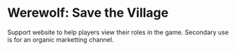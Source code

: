 # Werewolf: Save the Village

Support website to help players view their roles in the game. Secondary use is for an organic marketting channel.
